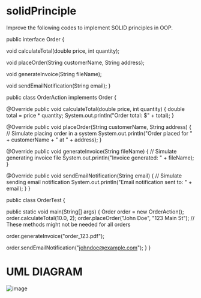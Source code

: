 # solidPrinciple

Improve the following codes to implement SOLID principles in OOP.

public interface Order {

void calculateTotal(double price, int quantity);

void placeOrder(String customerName, String address);

void generateInvoice(String fileName);

void sendEmailNotification(String email); }

public class OrderAction implements Order {

@Override public void calculateTotal(double price, int quantity) { double total = price * quantity; System.out.println("Order total: $" + total); }

@Override public void placeOrder(String customerName, String address) { // Simulate placing order in a system System.out.println("Order placed for " + customerName + " at " + address); }

@Override public void generateInvoice(String fileName) { // Simulate generating invoice file System.out.println("Invoice generated: " + fileName); }

@Override public void sendEmailNotification(String email) { // Simulate sending email notification System.out.println("Email notification sent to: " + email); } }

public class OrderTest {

public static void main(String[] args) { Order order = new OrderAction(); order.calculateTotal(10.0, 2); order.placeOrder("John Doe", "123 Main St"); // These methods might not be needed for all orders

order.generateInvoice("order_123.pdf");

order.sendEmailNotification("johndoe@example.com"); } 
}

# UML DIAGRAM

![image](https://github.com/EnriquezJoshmel/solidPrinciple/assets/142742663/6aa9a757-eeca-4c4b-b977-d068ed64a6c1)
